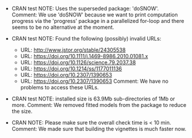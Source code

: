 * CRAN test NOTE: Uses the superseded package: 'doSNOW'.   
  Comment: We use 'doSNOW' because we want to print computation progress via the 'progress' package in a parallelized for-loop and there seems to be no alternative at the moment.

* CRAN test NOTE: Found the following (possibly) invalid URLs: 
  - URL: http://www.jstor.org/stable/24305538
  - URL: https://doi.org/10.1111/j.1469-8986.2010.01081.x
  - URL: https://doi.org/10.1126/science.79.2037.38
  - URL: https://doi.org/10.1214/ss/1177011136
  - URL: https://doi.org/10.2307/1390653
  - URL: https://doi.org/10.2307/1390653
  Comment: We have no problems to access these URLs.
  
* CRAN test NOTE: installed size is 63.9Mb 
  sub-directories of 1Mb or more.
  Comment: We removed fitted models from the package to reduce the size.
  
* CRAN NOTE: Please make sure the overall check time is < 10 min. 
  Comment: We made sure that building the vignettes is much faster now.
